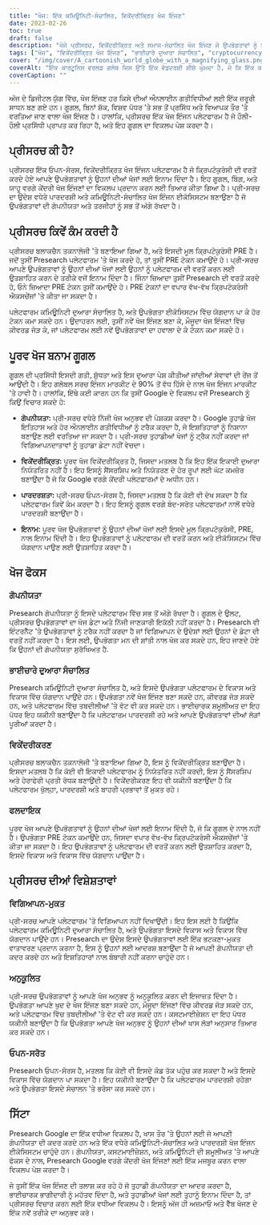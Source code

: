 ```yaml
---
title: "ਖੋਜ: ਇੱਕ ਕਮਿਊਨਿਟੀ-ਸੰਚਾਲਿਤ, ਵਿਕੇਂਦਰੀਕ੍ਰਿਤ ਖੋਜ ਇੰਜਣ"
date: 2023-02-26
toc: true
draft: false
description: "ਖੋਜੋ ਪ੍ਰੀਸਰਚ, ਵਿਕੇਂਦਰੀਕ੍ਰਿਤ ਅਤੇ ਸਮਾਜ-ਸੰਚਾਲਿਤ ਖੋਜ ਇੰਜਣ ਜੋ ਉਪਭੋਗਤਾਵਾਂ ਨੂੰ ਕ੍ਰਿਪਟੋਕੁਰੰਸੀ ਨਾਲ ਇਨਾਮ ਦਿੰਦਾ ਹੈ ਅਤੇ ਉਹਨਾਂ ਦੀ ਗੋਪਨੀਯਤਾ ਦਾ ਸਨਮਾਨ ਕਰਦਾ ਹੈ।"
tags: ["ਖੋਜ", "ਵਿਕੇਂਦਰੀਕ੍ਰਿਤ ਖੋਜ ਇੰਜਣ", "ਭਾਈਚਾਰੇ ਦੁਆਰਾ ਸੰਚਾਲਿਤ", "cryptocurrency ਇਨਾਮ", "ਗੋਪਨੀਯਤਾ", "ਗੂਗਲ ਦਾ ਵਿਕਲਪ", "ਬਲਾਕਚੈਨ ਤਕਨਾਲੋਜੀ", "ਓਪਨ-ਸਰੋਤ", "ਅਨੁਕੂਲਿਤ ਖੋਜ ਅਨੁਭਵ", "ਕੋਈ ਵਿਗਿਆਪਨ ਨਹੀਂ", "ਐਸਈਓ ਅਨੁਕੂਲਿਤ ਟੈਗਸ", "ਖੋਜ ਇੰਜਣ ਈਕੋਸਿਸਟਮ", "ਇੰਟਰਨੈੱਟ ਗੋਪਨੀਯਤਾ", "ਪਾਰਦਰਸ਼ੀ ਖੋਜ ਇੰਜਣ", "ਪ੍ਰੋਤਸਾਹਿਤ ਖੋਜਾਂ", "ਗਲੋਬਲ ਖੋਜ ਇੰਜਨ ਮਾਰਕੀਟ", "ਬਲਾਕਚੈਨ", "ਡਿਜੀਟਲ ਗੋਪਨੀਯਤਾ", "ਆਨਲਾਈਨ ਗੋਪਨੀਯਤਾ", "ਵਿਕੇਂਦਰੀਕਰਣ"]
cover: "/img/cover/A_cartoonish_world_globe_with_a_magnifying_glass.png"
coverAlt: "ਇੱਕ ਕਾਰਟੂਨਿਸ਼ ਵਰਲਡ ਗਲੋਬ ਜਿਸ ਉੱਤੇ ਇੱਕ ਵੱਡਦਰਸ਼ੀ ਸ਼ੀਸ਼ੇ ਘੁੰਮਦਾ ਹੈ, ਜੋ ਕਿ ਇੱਕ ਕਮਿਊਨਿਟੀ ਦੁਆਰਾ ਸੰਚਾਲਿਤ ਅਤੇ ਵਿਕੇਂਦਰੀਕ੍ਰਿਤ ਖੋਜ ਇੰਜਣ ਵਜੋਂ ਪ੍ਰੀਸਰਚ ਪਲੇਟਫਾਰਮ ਦਾ ਪ੍ਰਤੀਕ ਹੈ।"
coverCaption: ""
---
```


ਅੱਜ ਦੇ ਡਿਜੀਟਲ ਯੁੱਗ ਵਿੱਚ, ਖੋਜ ਇੰਜਣ ਹਰ ਕਿਸੇ ਦੀਆਂ ਔਨਲਾਈਨ ਗਤੀਵਿਧੀਆਂ ਲਈ ਇੱਕ ਜ਼ਰੂਰੀ ਸਾਧਨ ਬਣ ਗਏ ਹਨ। ਗੂਗਲ, ਬਿਨਾਂ ਸ਼ੱਕ, ਵਿਸ਼ਵ ਪੱਧਰ 'ਤੇ ਸਭ ਤੋਂ ਪ੍ਰਸਿੱਧ ਅਤੇ ਵਿਆਪਕ ਤੌਰ 'ਤੇ ਵਰਤਿਆ ਜਾਣ ਵਾਲਾ ਖੋਜ ਇੰਜਣ ਹੈ। ਹਾਲਾਂਕਿ, ਪ੍ਰੀਸਰਚ ਇੱਕ ਖੋਜ ਇੰਜਨ ਪਲੇਟਫਾਰਮ ਹੈ ਜੋ ਹੌਲੀ-ਹੌਲੀ ਪ੍ਰਸਿੱਧੀ ਪ੍ਰਾਪਤ ਕਰ ਰਿਹਾ ਹੈ, ਅਤੇ ਇਹ ਗੂਗਲ ਦਾ ਵਿਕਲਪ ਪੇਸ਼ ਕਰਦਾ ਹੈ।

## ਪ੍ਰੀਸਰਚ ਕੀ ਹੈ?

ਪ੍ਰੀਸਰਚ ਇੱਕ ਓਪਨ-ਸੋਰਸ, ਵਿਕੇਂਦਰੀਕ੍ਰਿਤ ਖੋਜ ਇੰਜਨ ਪਲੇਟਫਾਰਮ ਹੈ ਜੋ ਕ੍ਰਿਪਟੋਕੁਰੰਸੀ ਦੀ ਵਰਤੋਂ ਕਰਦੇ ਹੋਏ ਆਪਣੇ ਉਪਭੋਗਤਾਵਾਂ ਨੂੰ ਉਹਨਾਂ ਦੀਆਂ ਖੋਜਾਂ ਲਈ ਇਨਾਮ ਦਿੰਦਾ ਹੈ। ਇਹ ਗੂਗਲ, ਬਿੰਗ, ਅਤੇ ਯਾਹੂ ਵਰਗੇ ਕੇਂਦਰੀ ਖੋਜ ਇੰਜਣਾਂ ਦਾ ਵਿਕਲਪ ਪ੍ਰਦਾਨ ਕਰਨ ਲਈ ਤਿਆਰ ਕੀਤਾ ਗਿਆ ਹੈ। ਪ੍ਰੀ-ਸਰਚ ਦਾ ਉਦੇਸ਼ ਵਧੇਰੇ ਪਾਰਦਰਸ਼ੀ ਅਤੇ ਕਮਿਊਨਿਟੀ-ਸੰਚਾਲਿਤ ਖੋਜ ਇੰਜਨ ਈਕੋਸਿਸਟਮ ਬਣਾਉਣਾ ਹੈ ਜੋ ਉਪਭੋਗਤਾਵਾਂ ਦੀ ਗੋਪਨੀਯਤਾ ਅਤੇ ਤਰਜੀਹਾਂ ਨੂੰ ਸਭ ਤੋਂ ਅੱਗੇ ਰੱਖਦਾ ਹੈ।

## ਪ੍ਰੀਸਰਚ ਕਿਵੇਂ ਕੰਮ ਕਰਦੀ ਹੈ

ਪ੍ਰੀਸਰਚ ਬਲਾਕਚੈਨ ਤਕਨਾਲੋਜੀ 'ਤੇ ਬਣਾਇਆ ਗਿਆ ਹੈ, ਅਤੇ ਇਸਦੀ ਮੂਲ ਕ੍ਰਿਪਟੋਕੁਰੰਸੀ PRE ਹੈ। ਜਦੋਂ ਤੁਸੀਂ Presearch ਪਲੇਟਫਾਰਮ 'ਤੇ ਖੋਜ ਕਰਦੇ ਹੋ, ਤਾਂ ਤੁਸੀਂ PRE ਟੋਕਨ ਕਮਾਉਂਦੇ ਹੋ। ਪ੍ਰੀ-ਸਰਚ ਆਪਣੇ ਉਪਭੋਗਤਾਵਾਂ ਨੂੰ ਉਹਨਾਂ ਦੀਆਂ ਖੋਜਾਂ ਲਈ ਉਹਨਾਂ ਨੂੰ ਪਲੇਟਫਾਰਮ ਦੀ ਵਰਤੋਂ ਕਰਨ ਲਈ ਉਤਸ਼ਾਹਿਤ ਕਰਨ ਦੇ ਤਰੀਕੇ ਵਜੋਂ ਇਨਾਮ ਦਿੰਦਾ ਹੈ। ਜਿੰਨਾ ਜ਼ਿਆਦਾ ਤੁਸੀਂ Presearch ਦੀ ਵਰਤੋਂ ਕਰਦੇ ਹੋ, ਓਨੇ ਜ਼ਿਆਦਾ PRE ਟੋਕਨ ਤੁਸੀਂ ਕਮਾਉਂਦੇ ਹੋ। PRE ਟੋਕਨਾਂ ਦਾ ਵਪਾਰ ਵੱਖ-ਵੱਖ ਕ੍ਰਿਪਟੋਕਰੰਸੀ ਐਕਸਚੇਂਜਾਂ 'ਤੇ ਕੀਤਾ ਜਾ ਸਕਦਾ ਹੈ।

ਪਲੇਟਫਾਰਮ ਕਮਿਊਨਿਟੀ ਦੁਆਰਾ ਸੰਚਾਲਿਤ ਹੈ, ਅਤੇ ਉਪਭੋਗਤਾ ਈਕੋਸਿਸਟਮ ਵਿੱਚ ਯੋਗਦਾਨ ਪਾ ਕੇ ਹੋਰ ਟੋਕਨ ਕਮਾ ਸਕਦੇ ਹਨ। ਉਦਾਹਰਨ ਲਈ, ਤੁਸੀਂ ਨਵੇਂ ਖੋਜ ਇੰਜਣ ਬਣਾ ਕੇ, ਮੌਜੂਦਾ ਖੋਜ ਇੰਜਣਾਂ ਵਿੱਚ ਕੀਵਰਡ ਜੋੜ ਕੇ, ਜਾਂ ਪਲੇਟਫਾਰਮ ਲਈ ਨਵੇਂ ਉਪਭੋਗਤਾਵਾਂ ਦਾ ਹਵਾਲਾ ਦੇ ਕੇ ਟੋਕਨ ਕਮਾ ਸਕਦੇ ਹੋ।

## ਪੂਰਵ ਖੋਜ ਬਨਾਮ ਗੂਗਲ

ਗੂਗਲ ਦੀ ਪ੍ਰਸਿੱਧੀ ਇਸਦੀ ਗਤੀ, ਸ਼ੁੱਧਤਾ ਅਤੇ ਇਸ ਦੁਆਰਾ ਪੇਸ਼ ਕੀਤੀਆਂ ਜਾਂਦੀਆਂ ਸੇਵਾਵਾਂ ਦੀ ਰੇਂਜ ਤੋਂ ਆਉਂਦੀ ਹੈ। ਇਹ ਗਲੋਬਲ ਸਰਚ ਇੰਜਨ ਮਾਰਕੀਟ ਦੇ 90% ਤੋਂ ਵੱਧ ਹਿੱਸੇ ਦੇ ਨਾਲ ਖੋਜ ਇੰਜਨ ਮਾਰਕੀਟ 'ਤੇ ਹਾਵੀ ਹੈ। ਹਾਲਾਂਕਿ, ਇੱਥੇ ਕਈ ਕਾਰਨ ਹਨ ਕਿ ਤੁਸੀਂ Google ਦੇ ਵਿਕਲਪ ਵਜੋਂ Presearch ਨੂੰ ਕਿਉਂ ਵਿਚਾਰ ਸਕਦੇ ਹੋ:

- **ਗੋਪਨੀਯਤਾ:** ਪ੍ਰੀ-ਸਰਚ ਵਧੇਰੇ ਨਿੱਜੀ ਖੋਜ ਅਨੁਭਵ ਦੀ ਪੇਸ਼ਕਸ਼ ਕਰਦਾ ਹੈ। Google ਤੁਹਾਡੇ ਖੋਜ ਇਤਿਹਾਸ ਅਤੇ ਹੋਰ ਔਨਲਾਈਨ ਗਤੀਵਿਧੀਆਂ ਨੂੰ ਟਰੈਕ ਕਰਦਾ ਹੈ, ਜੋ ਇਸ਼ਤਿਹਾਰਾਂ ਨੂੰ ਨਿਸ਼ਾਨਾ ਬਣਾਉਣ ਲਈ ਵਰਤਿਆ ਜਾ ਸਕਦਾ ਹੈ। ਪ੍ਰੀ-ਸਰਚ ਤੁਹਾਡੀਆਂ ਖੋਜਾਂ ਨੂੰ ਟ੍ਰੈਕ ਨਹੀਂ ਕਰਦਾ ਜਾਂ ਵਿਗਿਆਪਨਦਾਤਾਵਾਂ ਨੂੰ ਤੁਹਾਡਾ ਡੇਟਾ ਨਹੀਂ ਵੇਚਦਾ।

- **ਵਿਕੇਂਦਰੀਕ੍ਰਿਤ:** ਪੂਰਵ ਖੋਜ ਵਿਕੇਂਦਰੀਕ੍ਰਿਤ ਹੈ, ਜਿਸਦਾ ਮਤਲਬ ਹੈ ਕਿ ਇਹ ਇੱਕ ਇਕਾਈ ਦੁਆਰਾ ਨਿਯੰਤਰਿਤ ਨਹੀਂ ਹੈ। ਇਹ ਇਸਨੂੰ ਸੈਂਸਰਸ਼ਿਪ ਅਤੇ ਨਿਯੰਤਰਣ ਦੇ ਹੋਰ ਰੂਪਾਂ ਲਈ ਘੱਟ ਕਮਜ਼ੋਰ ਬਣਾਉਂਦਾ ਹੈ ਜੋ ਕਿ Google ਵਰਗੇ ਕੇਂਦਰੀ ਪਲੇਟਫਾਰਮਾਂ ਦੇ ਅਧੀਨ ਹਨ।

- **ਪਾਰਦਰਸ਼ਤਾ:** ਪ੍ਰੀ-ਸਰਚ ਓਪਨ-ਸੋਰਸ ਹੈ, ਜਿਸਦਾ ਮਤਲਬ ਹੈ ਕਿ ਕੋਈ ਵੀ ਦੇਖ ਸਕਦਾ ਹੈ ਕਿ ਪਲੇਟਫਾਰਮ ਕਿਵੇਂ ਕੰਮ ਕਰਦਾ ਹੈ। ਇਹ ਇਸਨੂੰ ਗੂਗਲ ਵਰਗੇ ਬੰਦ-ਸਰੋਤ ਪਲੇਟਫਾਰਮਾਂ ਨਾਲੋਂ ਵਧੇਰੇ ਪਾਰਦਰਸ਼ੀ ਬਣਾਉਂਦਾ ਹੈ।

- **ਇਨਾਮ:** ਪੂਰਵ ਖੋਜ ਉਪਭੋਗਤਾਵਾਂ ਨੂੰ ਉਹਨਾਂ ਦੀਆਂ ਖੋਜਾਂ ਲਈ ਇਸਦੇ ਮੂਲ ਕ੍ਰਿਪਟੋਕੁਰੰਸੀ, PRE, ਨਾਲ ਇਨਾਮ ਦਿੰਦੀ ਹੈ। ਇਹ ਉਪਭੋਗਤਾਵਾਂ ਨੂੰ ਪਲੇਟਫਾਰਮ ਦੀ ਵਰਤੋਂ ਕਰਨ ਅਤੇ ਈਕੋਸਿਸਟਮ ਵਿੱਚ ਯੋਗਦਾਨ ਪਾਉਣ ਲਈ ਉਤਸ਼ਾਹਿਤ ਕਰਦਾ ਹੈ।

## ਖੋਜ ਫੋਕਸ

### ਗੋਪਨੀਯਤਾ

Presearch ਗੋਪਨੀਯਤਾ ਨੂੰ ਇਸਦੇ ਪਲੇਟਫਾਰਮ ਵਿੱਚ ਸਭ ਤੋਂ ਅੱਗੇ ਰੱਖਦਾ ਹੈ। ਗੂਗਲ ਦੇ ਉਲਟ, ਪ੍ਰੀਸਰਚ ਉਪਭੋਗਤਾਵਾਂ ਦਾ ਖੋਜ ਡੇਟਾ ਅਤੇ ਨਿੱਜੀ ਜਾਣਕਾਰੀ ਇਕੱਠੀ ਨਹੀਂ ਕਰਦਾ ਹੈ। Presearch ਵੀ ਇੰਟਰਨੈੱਟ 'ਤੇ ਉਪਭੋਗਤਾਵਾਂ ਨੂੰ ਟਰੈਕ ਨਹੀਂ ਕਰਦਾ ਹੈ ਜਾਂ ਵਿਗਿਆਪਨ ਦੇ ਉਦੇਸ਼ਾਂ ਲਈ ਉਹਨਾਂ ਦੇ ਡੇਟਾ ਦੀ ਵਰਤੋਂ ਨਹੀਂ ਕਰਦਾ ਹੈ। ਇਸ ਲਈ, ਉਪਭੋਗਤਾ ਮਨ ਦੀ ਸ਼ਾਂਤੀ ਨਾਲ ਖੋਜ ਕਰ ਸਕਦੇ ਹਨ, ਇਹ ਜਾਣਦੇ ਹੋਏ ਕਿ ਉਹਨਾਂ ਦੀ ਗੋਪਨੀਯਤਾ ਸੁਰੱਖਿਅਤ ਹੈ.

### ਭਾਈਚਾਰੇ ਦੁਆਰਾ ਸੰਚਾਲਿਤ

Presearch ਕਮਿਊਨਿਟੀ ਦੁਆਰਾ ਸੰਚਾਲਿਤ ਹੈ, ਅਤੇ ਇਸਦੇ ਉਪਭੋਗਤਾ ਪਲੇਟਫਾਰਮ ਦੇ ਵਿਕਾਸ ਅਤੇ ਵਿਕਾਸ ਵਿੱਚ ਯੋਗਦਾਨ ਪਾਉਂਦੇ ਹਨ। ਉਪਭੋਗਤਾ ਨਵੇਂ ਖੋਜ ਇੰਜਣ ਬਣਾ ਸਕਦੇ ਹਨ, ਕੀਵਰਡ ਜੋੜ ਸਕਦੇ ਹਨ, ਅਤੇ ਪਲੇਟਫਾਰਮ ਵਿੱਚ ਤਬਦੀਲੀਆਂ 'ਤੇ ਵੋਟ ਵੀ ਕਰ ਸਕਦੇ ਹਨ। ਭਾਈਚਾਰਕ ਸ਼ਮੂਲੀਅਤ ਦਾ ਇਹ ਪੱਧਰ ਇਹ ਯਕੀਨੀ ਬਣਾਉਂਦਾ ਹੈ ਕਿ ਪਲੇਟਫਾਰਮ ਪਾਰਦਰਸ਼ੀ ਰਹੇ ਅਤੇ ਆਪਣੇ ਉਪਭੋਗਤਾਵਾਂ ਦੀਆਂ ਲੋੜਾਂ ਪੂਰੀਆਂ ਕਰਦਾ ਹੈ।

### ਵਿਕੇਂਦਰੀਕਰਣ

ਪ੍ਰੀਸਰਚ ਬਲਾਕਚੈਨ ਤਕਨਾਲੋਜੀ 'ਤੇ ਬਣਾਇਆ ਗਿਆ ਹੈ, ਇਸ ਨੂੰ ਵਿਕੇਂਦਰੀਕ੍ਰਿਤ ਬਣਾਉਂਦਾ ਹੈ। ਇਸਦਾ ਮਤਲਬ ਹੈ ਕਿ ਕੋਈ ਵੀ ਇਕਾਈ ਪਲੇਟਫਾਰਮ ਨੂੰ ਨਿਯੰਤਰਿਤ ਨਹੀਂ ਕਰਦੀ, ਇਸ ਨੂੰ ਸੈਂਸਰਸ਼ਿਪ ਅਤੇ ਹੇਰਾਫੇਰੀ ਪ੍ਰਤੀ ਰੋਧਕ ਬਣਾਉਂਦੀ ਹੈ। ਵਿਕੇਂਦਰੀਕਰਣ ਇਹ ਵੀ ਯਕੀਨੀ ਬਣਾਉਂਦਾ ਹੈ ਕਿ ਪਲੇਟਫਾਰਮ ਖੁੱਲ੍ਹਾ, ਪਾਰਦਰਸ਼ੀ ਅਤੇ ਬਾਹਰੀ ਪ੍ਰਭਾਵਾਂ ਤੋਂ ਮੁਕਤ ਰਹੇ।

### ਫਲਦਾਇਕ

ਪੂਰਵ ਖੋਜ ਆਪਣੇ ਉਪਭੋਗਤਾਵਾਂ ਨੂੰ ਉਹਨਾਂ ਦੀਆਂ ਖੋਜਾਂ ਲਈ ਇਨਾਮ ਦਿੰਦੀ ਹੈ, ਜੋ ਕਿ ਗੂਗਲ ਦੇ ਨਾਲ ਨਹੀਂ ਹੈ। ਉਪਭੋਗਤਾ PRE ਟੋਕਨ ਕਮਾਉਂਦੇ ਹਨ, ਜਿਸਦਾ ਵਪਾਰ ਵੱਖ-ਵੱਖ ਕ੍ਰਿਪਟੋਕਰੰਸੀ ਐਕਸਚੇਂਜਾਂ 'ਤੇ ਕੀਤਾ ਜਾ ਸਕਦਾ ਹੈ। ਇਹ ਉਪਭੋਗਤਾਵਾਂ ਨੂੰ ਪਲੇਟਫਾਰਮ ਦੀ ਵਰਤੋਂ ਕਰਨ ਲਈ ਉਤਸ਼ਾਹਿਤ ਕਰਦਾ ਹੈ, ਇਸਦੇ ਵਿਕਾਸ ਅਤੇ ਵਿਕਾਸ ਵਿੱਚ ਯੋਗਦਾਨ ਪਾਉਂਦਾ ਹੈ।

## ਪ੍ਰੀਸਰਚ ਦੀਆਂ ਵਿਸ਼ੇਸ਼ਤਾਵਾਂ

### ਵਿਗਿਆਪਨ-ਮੁਕਤ

ਪ੍ਰੀ-ਸਰਚ ਆਪਣੇ ਪਲੇਟਫਾਰਮ 'ਤੇ ਵਿਗਿਆਪਨ ਨਹੀਂ ਦਿਖਾਉਂਦੀ। ਇਹ ਇਸ ਲਈ ਹੈ ਕਿਉਂਕਿ ਪਲੇਟਫਾਰਮ ਕਮਿਊਨਿਟੀ ਦੁਆਰਾ ਸੰਚਾਲਿਤ ਹੈ, ਅਤੇ ਉਪਭੋਗਤਾ ਇਸਦੇ ਵਿਕਾਸ ਅਤੇ ਵਿਕਾਸ ਵਿੱਚ ਯੋਗਦਾਨ ਪਾਉਂਦੇ ਹਨ। Presearch ਦਾ ਉਦੇਸ਼ ਇਸਦੇ ਉਪਭੋਗਤਾਵਾਂ ਲਈ ਇੱਕ ਭਟਕਣਾ-ਮੁਕਤ ਵਾਤਾਵਰਣ ਪ੍ਰਦਾਨ ਕਰਨਾ ਹੈ, ਇਸ ਨੂੰ ਉਹਨਾਂ ਲਈ ਆਦਰਸ਼ ਬਣਾਉਂਦਾ ਹੈ ਜੋ ਆਪਣੀ ਗੋਪਨੀਯਤਾ ਦੀ ਕਦਰ ਕਰਦੇ ਹਨ ਅਤੇ ਇਸ਼ਤਿਹਾਰਾਂ ਨਾਲ ਬੰਬਾਰੀ ਨਹੀਂ ਕਰਨਾ ਚਾਹੁੰਦੇ ਹਨ।

### ਅਨੁਕੂਲਿਤ

ਪ੍ਰੀ-ਸਰਚ ਉਪਭੋਗਤਾਵਾਂ ਨੂੰ ਆਪਣੇ ਖੋਜ ਅਨੁਭਵ ਨੂੰ ਅਨੁਕੂਲਿਤ ਕਰਨ ਦੀ ਇਜਾਜ਼ਤ ਦਿੰਦਾ ਹੈ। ਉਪਭੋਗਤਾ ਆਪਣੇ ਖੁਦ ਦੇ ਖੋਜ ਇੰਜਣ ਬਣਾ ਸਕਦੇ ਹਨ, ਮੌਜੂਦਾ ਇੰਜਣਾਂ ਵਿੱਚ ਕੀਵਰਡ ਜੋੜ ਸਕਦੇ ਹਨ, ਅਤੇ ਪਲੇਟਫਾਰਮ ਵਿੱਚ ਤਬਦੀਲੀਆਂ 'ਤੇ ਵੋਟ ਵੀ ਕਰ ਸਕਦੇ ਹਨ। ਕਸਟਮਾਈਜ਼ੇਸ਼ਨ ਦਾ ਇਹ ਪੱਧਰ ਯਕੀਨੀ ਬਣਾਉਂਦਾ ਹੈ ਕਿ ਉਪਭੋਗਤਾ ਆਪਣੇ ਖੋਜ ਅਨੁਭਵ ਨੂੰ ਉਹਨਾਂ ਦੀਆਂ ਖਾਸ ਲੋੜਾਂ ਅਨੁਸਾਰ ਤਿਆਰ ਕਰ ਸਕਦੇ ਹਨ।

### ਓਪਨ-ਸਰੋਤ

Presearch ਓਪਨ-ਸੋਰਸ ਹੈ, ਮਤਲਬ ਕਿ ਕੋਈ ਵੀ ਇਸਦੇ ਕੋਡ ਤੱਕ ਪਹੁੰਚ ਕਰ ਸਕਦਾ ਹੈ ਅਤੇ ਇਸਦੇ ਵਿਕਾਸ ਵਿੱਚ ਯੋਗਦਾਨ ਪਾ ਸਕਦਾ ਹੈ। ਇਹ ਯਕੀਨੀ ਬਣਾਉਂਦਾ ਹੈ ਕਿ ਪਲੇਟਫਾਰਮ ਪਾਰਦਰਸ਼ੀ ਰਹੇਗਾ ਅਤੇ ਉਪਭੋਗਤਾ ਇਸਦੇ ਸੰਚਾਲਨ 'ਤੇ ਭਰੋਸਾ ਕਰ ਸਕਦੇ ਹਨ।

## ਸਿੱਟਾ

Presearch Google ਦਾ ਇੱਕ ਵਧੀਆ ਵਿਕਲਪ ਹੈ, ਖਾਸ ਤੌਰ 'ਤੇ ਉਹਨਾਂ ਲਈ ਜੋ ਆਪਣੀ ਗੋਪਨੀਯਤਾ ਦੀ ਕਦਰ ਕਰਦੇ ਹਨ ਅਤੇ ਇੱਕ ਵਧੇਰੇ ਕਮਿਊਨਿਟੀ-ਸੰਚਾਲਿਤ ਅਤੇ ਪਾਰਦਰਸ਼ੀ ਖੋਜ ਇੰਜਨ ਈਕੋਸਿਸਟਮ ਚਾਹੁੰਦੇ ਹਨ। ਗੋਪਨੀਯਤਾ, ਕਸਟਮਾਈਜ਼ੇਸ਼ਨ, ਅਤੇ ਕਮਿਊਨਿਟੀ ਦੀ ਸ਼ਮੂਲੀਅਤ 'ਤੇ ਆਪਣੇ ਫੋਕਸ ਦੇ ਨਾਲ, Presearch Google ਵਰਗੇ ਕੇਂਦਰੀ ਖੋਜ ਇੰਜਣਾਂ ਲਈ ਇੱਕ ਮਜਬੂਰ ਕਰਨ ਵਾਲਾ ਵਿਕਲਪ ਪੇਸ਼ ਕਰਦਾ ਹੈ।

ਜੇ ਤੁਸੀਂ ਇੱਕ ਖੋਜ ਇੰਜਣ ਦੀ ਤਲਾਸ਼ ਕਰ ਰਹੇ ਹੋ ਜੋ ਤੁਹਾਡੀ ਗੋਪਨੀਯਤਾ ਦਾ ਆਦਰ ਕਰਦਾ ਹੈ, ਭਾਈਚਾਰਕ ਭਾਗੀਦਾਰੀ ਨੂੰ ਮਹੱਤਵ ਦਿੰਦਾ ਹੈ, ਅਤੇ ਤੁਹਾਡੀਆਂ ਖੋਜਾਂ ਲਈ ਤੁਹਾਨੂੰ ਇਨਾਮ ਦਿੰਦਾ ਹੈ, ਤਾਂ ਪ੍ਰੀਸਰਚ ਵਿਚਾਰ ਕਰਨ ਲਈ ਇੱਕ ਵਧੀਆ ਵਿਕਲਪ ਹੈ। ਇਸਨੂੰ ਅੱਜ ਹੀ ਅਜ਼ਮਾਓ ਅਤੇ ਵੈੱਬ ਖੋਜਣ ਦੇ ਇੱਕ ਨਵੇਂ ਤਰੀਕੇ ਦਾ ਅਨੁਭਵ ਕਰੋ।
